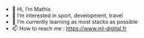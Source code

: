 - 👋 Hi, I’m Mathis 
- 👀 I’m interested in sport, development, travel
- 🌱 I’m currently learning as most stacks as possible
- 📫 How to reach me : https://www.ml-digital.fr

<!---
ML-Design-web/ML-Design-web is a ✨ special ✨ repository because its `README.md` (this file) appears on your GitHub profile.
You can click the Preview link to take a look at your changes.
--->
